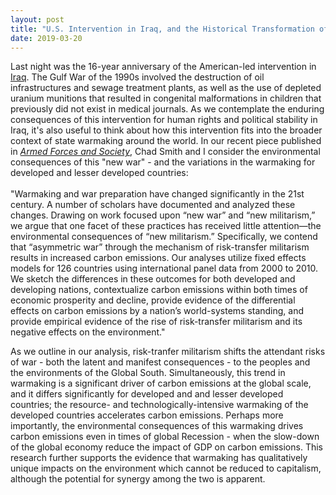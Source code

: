 ```yaml
---
layout: post
title: "U.S. Intervention in Iraq, and the Historical Transformation of Warmaking"
date: 2019-03-20
---
```

Last night was the 16-year anniversary of the American-led intervention in <a href="https://theintercept.com/2018/04/09/video-a-brief-history-of-u-s-intervention-in-iraq-over-the-past-half-century/">Iraq</a>. The Gulf War of the 1990s involved the destruction of oil infrastructures and sewage treatment plants, as well as the use of depleted uranium munitions that resulted in congenital malformations in children that previously did not exist in medical journals. As we contemplate the enduring consequences of this intervention for human rights and political stability in Iraq, it's also useful to think about how this intervention fits into the broader context of state warmaking around the world. In our recent piece published in <a href="https://journals.sagepub.com/doi/10.1177/0095327X19832615"><i>Armed Forces and Society</i></a>, Chad Smith and I consider the environmental consequences of this "new war" - and the variations in the warmaking for developed and lesser developed countries:<br><br>
"Warmaking and war preparation have changed significantly in the 21st century. A number of scholars have documented and analyzed these changes. Drawing on work focused upon “new war” and “new militarism,” we argue that one facet of these practices has received little attention—the environmental consequences of “new militarism.” Specifically, we contend that “asymmetric war” through the mechanism of risk-transfer militarism results in increased carbon emissions. Our analyses utilize fixed effects models for 126 countries using international panel data from 2000 to 2010. We sketch the differences in these outcomes for both developed and developing nations, contextualize carbon emissions within both times of economic prosperity and decline, provide evidence of the differential effects on carbon emissions by a nation’s world-systems standing, and provide empirical evidence of the rise of risk-transfer militarism and its negative effects on the environment."<br>

As we outline in our analysis, risk-tranfer militarism shifts the attendant risks of war - both the latent and manifest consequences - to the peoples and the environments of the Global South. Simultaneously, this trend in warmaking is a significant driver of carbon emissions at the global scale, and it differs significantly for developed and and lesser developed countries; the resource- and technologically-intensive warmaking of the developed countries accelerates carbon emissions. Perhaps more importantly, the environmental consequences of this warmaking drives carbon emissions even in times of global Recession - when the slow-down of the global economy reduce the impact of GDP on carbon emissions. This research further supports the evidence that warmaking has qualitatively unique impacts on the environment which cannot be reduced to capitalism, although the potential for synergy among the two is apparent.

